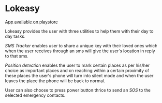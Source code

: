 # Lokeasy

[App available on playstore](https://play.google.com/store/apps/details?id=cardview.com.lokeasy&hl=en)


Lokeasy provides the user with three utilities to help them with their day to day tasks.

*SMS Tracker* enables user to share a unique key with their loved ones which when the user receives through an sms will give the user's location in reply to that sms.

*Position detection* enables the user to mark certain places as per his/her choice as important places and on reaching within a certain proximity of these places the user's phone will turn into silent mode and when the user leaves the place the phone will be back to normal.

User can also choose to press power button thrice to send an *SOS* to the selected emergency contacts.
